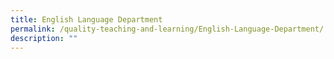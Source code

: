 ```yaml
---
title: English Language Department
permalink: /quality-teaching-and-learning/English-Language-Department/
description: ""
---
```

